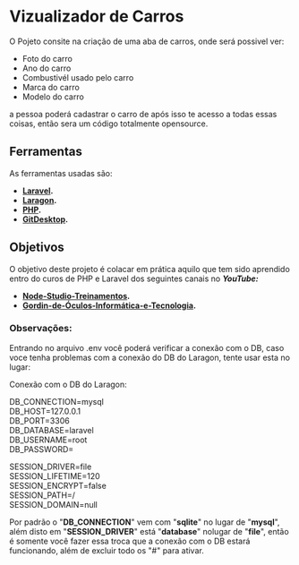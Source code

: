 # Vizualizador de Carros

O Pojeto consite na criação de uma aba de carros, onde será possivel ver:
- Foto do carro
- Ano do carro
- Combustivél usado pelo carro
- Marca do carro
- Modelo do carro

a pessoa poderá cadastrar o carro de após isso te acesso a todas essas coisas, então sera um código totalmente opensource.

## Ferramentas
As ferramentas usadas são:

- **[Laravel](https://laravel.com/docs/contributions).**
- **[Laragon](https://laragon.org/docs/).**
- **[PHP](https://www.php.net/docs.php).**
- **[GitDesktop](https://desktop.github.com/download/).**

## Objetivos
O objetivo deste projeto é colacar em prática aquilo que tem sido aprendido entro do curos de PHP e Laravel dos seguintes canais no 
***YouTube:***

- **[Node-Studio-Treinamentos](https://www.youtube.com/watch?v=SnOlhaJTMTA&list=PLwXQLZ3FdTVH5Tb57_-ll_r0VhNz9RrXb&index=1).**
- **[Gordin-de-Óculos-Informática-e-Tecnologia](https://www.youtube.com/watch?v=4EoW20FV6Rc&list=PLds8fm5O3hgyyaO2G9gSPq1Mmwe_cVmh5).**

### Observações:
Entrando no arquivo .env você poderá verificar a conexão com o DB, caso voce tenha problemas com a conexão do DB do Laragon, tente usar esta no lugar:

Conexão com o DB do Laragon:

DB_CONNECTION=mysql  
DB_HOST=127.0.0.1  
DB_PORT=3306  
DB_DATABASE=laravel  
DB_USERNAME=root  
DB_PASSWORD=  

SESSION_DRIVER=file  
SESSION_LIFETIME=120  
SESSION_ENCRYPT=false  
SESSION_PATH=/  
SESSION_DOMAIN=null  

Por padrão o "**DB_CONNECTION**" vem com "**sqlite**" no lugar de "**mysql**", além disto em "**SESSION_DRIVER**" está "**database**" nolugar de "**file**", então é somente você fazer essa troca que a conexão com o DB estará funcionando, além de excluir todo os "#" para ativar.
